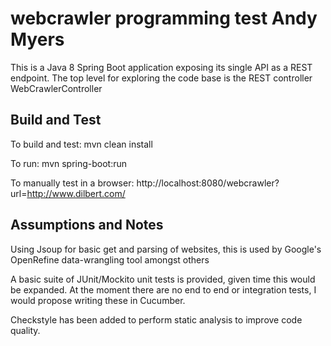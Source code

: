 # webcrawler programming test Andy Myers

This is a Java 8 Spring Boot application exposing its single API as a REST endpoint.
The top level for exploring the code base is the REST controller WebCrawlerController

## Build and Test

To build and test:
mvn clean install

To run: 
mvn spring-boot:run

To manually test in a browser:
http://localhost:8080/webcrawler?url=http://www.dilbert.com/ 


## Assumptions and Notes

Using Jsoup for basic get and parsing of websites, this is used by Google's OpenRefine data-wrangling tool amongst others

A basic suite of JUnit/Mockito unit tests is provided, given time this would be expanded. At the moment there are no end to end or integration tests, I would propose writing these in Cucumber.

Checkstyle has been added to perform static analysis to improve code quality.